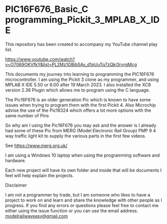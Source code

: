 # PIC16F676_Basic_C programming_Pickit_3_MPLAB_X_IDE

This repository has been created to accompany my YouTube channel play list.

https://www.youtube.com/watch?v=O7069OKVfkY&list=PL2Mz1GBib5Av_d1pUuTq7zQki3rvrgMcg

This documents my journey into learning to programming the PIC16F676 microcontroller. I am using the Pickit 3 clone as my programmer, and using MPLAB X IDE 5.50 or 6.00 after 19 March 2023. I also installed the XC8 version 2.36 Plugin which allows me to program using the C language.

The Pic16F676 is an older generation Pic which is known to have some issues when trying to program them with the first Pickit 4. Also Microchip advise the use of the Pic18324 which offers a lot more options with the same number of Pins

So why am I using the Pic16F676 you may ask and the answer is I already had some of these Pic from MERG (Model Electronic Rail Group) PMP 9 4 way traffic light kit to supply the various parts in the first few videos.

See https://www.merg.org.uk/

I am using a Windows 10 laptop when using the programming software and hardware.

Each new project will have its own folder and inside that will be documents I feel will help explain the projects. 

Disclaimer

I am not a programmer by trade, but I am someone who likes to have a project to work on and learn and share the knowledge with other people as I progress.
If you find any errors or questions please feel free to contact me either using the issue function or you can use the email address.
modelrailwayeasy@gmail.com 
